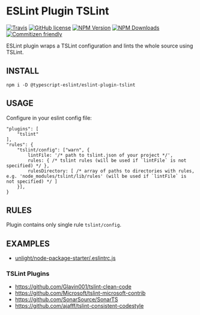 # ESLint Plugin TSLint

[![Travis](https://img.shields.io/travis/@typescript-eslint/eslint-plugin-tslint.svg?style=flat-square)](https://travis-ci.org/@typescript-eslint/eslint-plugin-tslint)
[![GitHub license](https://img.shields.io/npm/l/@typescript-eslint/eslint-plugin-tslint.svg?style=flat-square)](https://github.com/@typescript-eslint/eslint-plugin-tslint/blob/master/LICENSE)
[![NPM Version](https://img.shields.io/npm/v/@typescript-eslint/eslint-plugin-tslint.svg?style=flat-square)](https://www.npmjs.com/package/@typescript-eslint/eslint-plugin-tslint)
[![NPM Downloads](https://img.shields.io/npm/dt/@typescript-eslint/eslint-plugin-tslint.svg?style=flat-square)](https://www.npmjs.com/package/@typescript-eslint/eslint-plugin-tslint)
[![Commitizen friendly](https://img.shields.io/badge/commitizen-friendly-brightgreen.svg)](http://commitizen.github.io/cz-cli/)

ESLint plugin wraps a TSLint configuration and lints the whole source using TSLint.

## INSTALL

```
npm i -D @typescript-eslint/eslint-plugin-tslint
```

## USAGE

Configure in your eslint config file:

```
"plugins": [
    "tslint"
],
"rules": {
    "tslint/config": ["warn", {
        lintFile: '/* path to tslint.json of your project */',
        rules: { /* tslint rules (will be used if `lintFile` is not specified) */ },
        rulesDirectory: [ /* array of paths to directories with rules, e.g. 'node_modules/tslint/lib/rules' (will be used if `lintFile` is not specified) */ ]
    }],
}
```

## RULES

Plugin contains only single rule `tslint/config`.

## EXAMPLES

- [unlight/node-package-starter/.eslintrc.js](https://github.com/unlight/node-package-starter/blob/master/.eslintrc.js)

### TSLint Plugins

- https://github.com/Glavin001/tslint-clean-code
- https://github.com/Microsoft/tslint-microsoft-contrib
- https://github.com/SonarSource/SonarTS
- https://github.com/ajafff/tslint-consistent-codestyle
